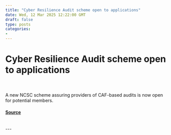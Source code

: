 ```yaml
---
title: "Cyber Resilience Audit scheme open to applications"
date: Wed, 12 Mar 2025 12:22:00 GMT
draft: false
type: posts
categories: 
- 
---
```

# Cyber Resilience Audit scheme open to applications

<br/>

<br/>
A new NCSC scheme assuring providers of CAF-based audits is now open for potential members.

#### [Source](https://www.ncsc.gov.uk/blog-post/cyber-resilience-audit-scheme-open)

<br/>
---
